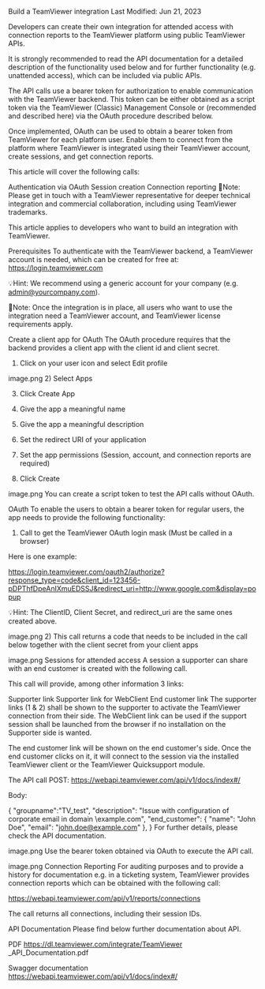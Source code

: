 Build a TeamViewer integration
Last Modified: Jun 21, 2023

Developers can create their own integration for attended access with connection reports to the TeamViewer platform using public TeamViewer APIs.

It is strongly recommended to read the API documentation for a detailed description of the functionality used below and for further functionality (e.g. unattended access), which can be included via public APIs.

The API calls use a bearer token for authorization to enable communication with the TeamViewer backend. This token can be either obtained as a script token via the TeamViewer (Classic) Management Console or (recommended and described here) via the OAuth procedure described below.

Once implemented, OAuth can be used to obtain a bearer token from TeamViewer for each platform user. Enable them to connect from the platform where TeamViewer is integrated using their TeamViewer account, create sessions, and get connection reports. 

This article will cover the following calls:

Authentication via OAuth
Session creation
Connection reporting
📌Note: Please get in touch with a TeamViewer representative for deeper technical integration and commercial collaboration, including using TeamViewer trademarks.

This article applies to developers who want to build an integration with TeamViewer.

Prerequisites
To authenticate with the TeamViewer backend, a TeamViewer account is needed, which can be created for free at: https://login.teamviewer.com

💡Hint: We recommend using a generic account for your company (e.g. admin@yourcompany.com).

📌Note: Once the integration is in place, all users who want to use the integration need a TeamViewer account, and TeamViewer license requirements apply.

Create a client app for OAuth
The OAuth procedure requires that the backend provides a client app with the client id and client secret.

1) Click on your user icon and select Edit profile

image.png
2) Select Apps

3) Click Create App

4) Give the app a meaningful name

5) Give the app a meaningful description

6) Set the redirect URI of your application

7) Set the app permissions (Session, account, and connection reports are required)

8) Click Create

image.png
You can create a script token to test the API calls without OAuth.

OAuth
To enable the users to obtain a bearer token for regular users, the app needs to provide the following functionality: 

1) Call to get the TeamViewer OAuth login mask (Must be called in a browser)

Here is one example:

https://login.teamviewer.com/oauth2/authorize?response_type=code&client_id=123456-pDPThfDpeAnIXmuEDSSJ&redirect_uri=http://www.google.com&display=popup

💡Hint: The ClientID, Client Secret, and redirect_uri are the same ones created above.

image.png
2) This call returns a code that needs to be included in the call below together with the client secret from your client apps

image.png
Sessions for attended access
A session a supporter can share with an end customer is created with the following call.

This call will provide, among other information 3 links:

Supporter link
Supporter link for WebClient
End customer link
The supporter links (1 & 2) shall be shown to the supporter to activate the TeamViewer connection from their side. The WebClient link can be used if the support session shall be launched from the browser if no installation on the Supporter side is wanted.

The end customer link will be shown on the end customer's side. Once the end customer clicks on it, it will connect to the session via the installed TeamViewer client or the TeamViewer Quicksupport module.

The API call
POST: https://webapi.teamviewer.com/api/v1/docs/index#/

Body:

{
"groupname":"TV_test",
"description": "Issue with configuration of corporate email in domain \\example.com",
            "end_customer": {
                "name": "John Doe",
                "email": "john.doe@example.com"
            },
}
For further details, please check the API documentation.

image.png
Use the bearer token obtained via OAuth to execute the API call.

image.png
Connection Reporting
For auditing purposes and to provide a history for documentation e.g. in a ticketing system, TeamViewer provides connection reports which can be obtained with the following call:

https://webapi.teamviewer.com/api/v1/reports/connections  

The call returns all connections, including their session IDs.

API Documentation
Please find below further documentation about API.

PDF
https://dl.teamviewer.com/integrate/TeamViewer _API_Documentation.pdf

Swagger documentation
https://webapi.teamviewer.com/api/v1/docs/index#/